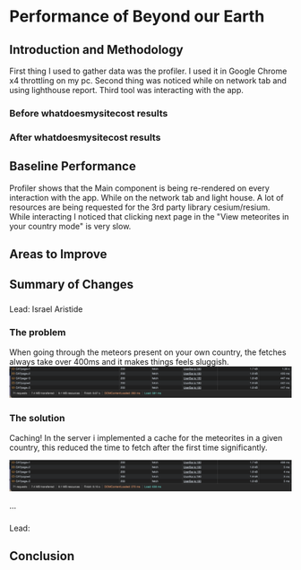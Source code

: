 # Performance of Beyond our Earth

## Introduction and Methodology
<!-- Briefly state how you gathered data about app performance, and in what environment 
(which browsers, what browser versions, what kind of device, OS,
width and height of viewport as reported in the console with `window.screen) -->

First thing I used to gather data was the profiler. I used it in Google Chrome x4 throttling on my pc.
Second thing was noticed while on network tab and using lighthouse report.
Third tool was interacting with the app.

<!-- Also report overall impact on whatdoesmysitecost results before and after all your changes -->
### Before whatdoesmysitecost results

### After whatdoesmysitecost results

## Baseline Performance

<!-- Summarize initial results for each tool that you used. Did the tools
detect all the performance issues you see as a user? -->
Profiler shows that the Main component is being re-rendered on every interaction with the app.
While on the network tab and light house. A lot of resources are being requested for the 3rd party library cesium/resium.
While interacting I noticed that clicking next page in the "View meteorites in your country mode" is very slow.

## Areas to Improve

## Summary of Changes 

<!-- Briefly describe each change and the impact it had one performance (be specific). If there
was no performance improvement, explain why that might be the case -->

### <!-- Change 1 -->

Lead: Israel Aristide

### The problem
When going through the meteors present on your own country, the fetches always take over 400ms and it makes things feels sluggish. 
![before](./img/prob1before.png)

### The solution
Caching! In the server i implemented a cache for the meteorites in a given country, this reduced the time to fetch after the first time significantly.

![after](./img/prob1after.png)

...

### <!-- Change n -->

Lead: <!-- name main contributor to this change -->

## Conclusion

<!-- Summarize which changes had the greatest impact, note any surprising results and list 2-3 main 
things you learned from this experience. -->